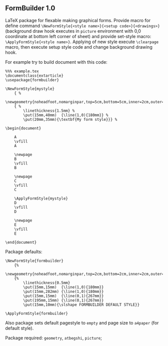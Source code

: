 ## FormBuilder 1.0

LaTeX package for flexable making graphical forms. Provide macro for define command `\NewFormStyle{<style name>}{<setup code>}{<drawings>}` (background draw hook executes in `picture` environment with 0,0 coordinate at bottom left corner of sheet) and provide set-style macro: `\ApplyFormStyle{<style name>}`. Applying of new style execute `\clearpage` macro, then execute setup style code and change background drawing hook.

For example try to build document with this code:

```
%%% example.tex
\documentclass{extarticle}
\usepackage{formbuilder}

\NewFormStyle{mystyle}
	{ %
		\newgeometry{noheadfoot,nomarginpar,top=5cm,bottom=5cm,inner=2cm,outer=2cm}}
	{ %
		\linethickness{1.5mm} %
		\put(15mm,40mm)  {\line(1,0){180mm}} %
		\put(20mm,35mm){\textbf{My form style}}} %

\begin{document}

    A
    \vfill
    A

    \newpage
    B
    \vfill
    B
    
    \newpage
    C
    \vfill
    C

    \ApplyFormStyle{mystyle}
    D
    \vfill
    D

    \newpage
    E
    \vfill
    E

\end{document}
```

Package defaults:

```
\NewFormStyle{formbuilder}
	{%
		\newgeometry{noheadfoot,nomarginpar,top=2cm,bottom=2cm,inner=2cm,outer=2cm}}
	{%
		\linethickness{0.5mm}
		\put(15mm,15mm)  {\line(1,0){180mm}}
		\put(15mm,282mm) {\line(1,0){180mm}}
		\put(15mm,15mm)  {\line(0,1){267mm}}
		\put(195mm,15mm) {\line(0,1){267mm}}
		\put(15mm,10mm){\slshape FORMBUILDER DEFAULT STYLE}}

\ApplyFormStyle{formbuilder}
```

Also package sets default pagestyle to `empty` and page size to `a4paper` (for default style).

Package required: `geometry`, `atbegshi`, `picture`;